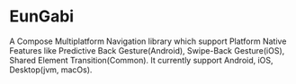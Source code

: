 # EunGabi
A Compose Multiplatform Navigation library which support Platform Native Features like Predictive Back Gesture(Android), Swipe-Back Gesture(iOS), Shared Element Transition(Common).
It currently support Android, iOS, Desktop(jvm, macOs).

